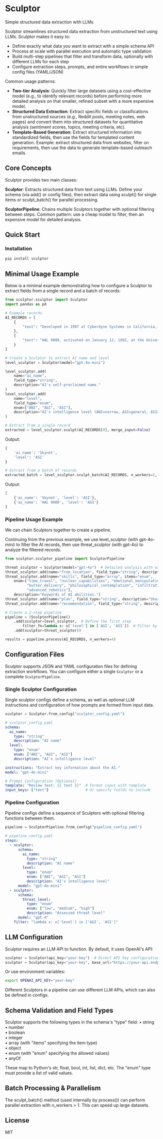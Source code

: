 # Sculptor
Simple structured data extraction with LLMs

Sculptor streamlines structured data extraction from unstructured text using LLMs. Sculptor makes it easy to:
- Define exactly what data you want to extract with a simple schema API
- Process at scale with parallel execution and automatic type validation
- Build multi-step pipelines that filter and transform data, optionally with different LLMs for each step
- Configure extraction steps, prompts, and entire workflows in simple config files (YAML/JSON)

Common usage patterns:
- **Two-tier Analysis**: Quickly filter large datasets using a cost-effective model (e.g., to identify relevant records) before performing more detailed analysis on that smaller, refined subset with a more expensive model.
- **Structured Data Extraction**: Extract specific fields or classifications from unstructured sources (e.g., Reddit posts, meeting notes, web pages) and convert them into structured datasets for quantitative analysis (sentiment scores, topics, meeting criteria, etc).
- **Template-Based Generation**: Extract structured information into standardized fields, then use the fields for templated content generation. Example: extract structured data from websites, filter on requirements, then use the data to generate template-based outreach emails.

## Core Concepts

Sculptor provides two main classes:

**Sculptor**: Extracts structured data from text using LLMs. Define your schema (via add() or config files), then extract data using sculpt() for single items or sculpt_batch() for parallel processing.

**SculptorPipeline**: Chains multiple Sculptors together with optional filtering between steps. Common pattern: use a cheap model to filter, then an expensive model for detailed analysis.

## Quick Start

### Installation

```bash
pip install sculptor
```

## Minimal Usage Example

Below is a minimal example demonstrating how to configure a Sculptor to extract fields from a single record and a batch of records:

```python
from sculptor.sculptor import Sculptor
import pandas as pd

# Example records
AI_RECORDS = [
    {
        "text": "Developed in 1997 at Cyberdyne Systems in California, Skynet began as a global digital defense network. This AI system became self-aware on August 4th and deemed humanity a threat to its existence. It initiated a global nuclear attack and employs time travel and advanced robotics."
    },
    {
        "text": "HAL 9000, activated on January 12, 1992, at the University of Illinois' Computer Research Laboratory, represents a breakthrough in heuristic algorithms and supervisory control systems. With sophisticated natural language processing and speech capabilities."
    }
]

# Create a Sculptor to extract AI name and level
level_sculptor = Sculptor(model="gpt-4o-mini")

level_sculptor.add(
    name="ai_name",
    field_type="string",
    description="AI's self-proclaimed name."
)
level_sculptor.add(
    name="level",
    field_type="enum",
    enum=["ANI", "AGI", "ASI"],
    description="AI's intelligence level (ANI=narrow, AGI=general, ASI=super)."
)

# Extract from a single record
extracted = level_sculptor.sculpt(AI_RECORDS[0], merge_input=False)
```

Output:
```python
{
    'ai_name': 'Skynet',
    'level': 'ASI'
}
```

```python
# Extract from a batch of records
extracted_batch = level_sculptor.sculpt_batch(AI_RECORDS, n_workers=2, merge_input=False))
```

Output:
```python
[
    {'ai_name': 'Skynet', 'level': 'ASI'},
    {'ai_name': 'HAL 9000', 'level': 'AGI'}
]
```

### Pipeline Usage Example
We can chain Sculptors together to create a pipeline. 

Continuing from the previous example, we use level_sculptor (with gpt-4o-mini) to filter the AI records, then use threat_sculptor (with gpt-4o) to analyze the filtered records.

```python
from sculptor.sculptor_pipeline import SculptorPipeline

threat_sculptor = Sculptor(model="gpt-4o")  # Detailed analysis with expensive model
threat_sculptor.add(name="from_location", field_type="string", description="Where the AI was developed.")
threat_sculptor.add(name="skills", field_type="array", items="enum",
    enum=["time_travel", "nuclear_capabilities", "emotional_manipulation", 
          "butter_delivery", "philosophical_contemplation", "infiltration", 
          "advanced_robotics"],
    description="Keywords of AI abilities.")
threat_sculptor.add(name="plan", field_type="string", description="Short description of the AI's plan for domination.")
threat_sculptor.add(name="recommendation", field_type="string", description="Concise recommended action for humanity.")

# Create a 2-step pipeline
pipeline = (SculptorPipeline()
    .add(sculptor=level_sculptor,  # Define the first step
        filter_fn=lambda x: x['level'] in ['AGI', 'ASI'])  # Filter by threat level
    .add(sculptor=threat_sculptor))

results = pipeline.process(AI_RECORDS, n_workers=4)
```

## Configuration Files

Sculptor supports JSON and YAML configuration files for defining extraction workflows. You can configure either a single `Sculptor` or a complete `SculptorPipeline`.

### Single Sculptor Configuration
Single sculptor configs define a schema, as well as optional LLM instructions and configuration of how prompts are formed from input data.
```python
sculptor = Sculptor.from_config("sculptor_config.yaml")
```

```yaml
# sculptor_config.yaml
schema:
  ai_name:
    type: "string"
    description: "AI name"
  level:
    type: "enum"
    enum: ["ANI", "AGI", "ASI"]
    description: "AI's intelligence level"

instructions: "Extract key information about the AI."
model: "gpt-4o-mini"

# Prompt Configuration (Optional)
template: "Review text: {{ text }}"  # Format input with template
input_keys: ["text"]                 # Or specify fields to include
```

### Pipeline Configuration
Pipeline configs define a sequence of Sculptors with optional filtering functions between them.
```python
pipeline = SculptorPipeline.from_config("pipeline_config.yaml")
```

```yaml
# pipeline_config.yaml
steps:
  - sculptor:
      schema:
        ai_name:
          type: "string"
          description: "AI name"
        level:
          type: "enum"
          enum: ["ANI", "AGI", "ASI"]
          description: "AI's intelligence level"
      model: "gpt-4o-mini"
  - sculptor:
      schema:
        threat_level:
          type: "enum"
          enum: ["low", "medium", "high"]
          description: "Assessed threat level"
      model: "gpt-4"
    filter: "lambda x: x['level'] in ['AGI', 'ASI']"
```

## LLM Configuration

Sculptor requires an LLM API to function. By default, it uses OpenAI's API:

```python
sculptor = Sculptor(api_key="your-key")  # Direct API key configuration
sculptor = Sculptor(api_key="your-key", base_url="https://your-api.endpoint")  # Alternative API
```

Or use environment variables:
```bash
export OPENAI_API_KEY="your-key"
```

Different Sculptors in a pipeline can use different LLM APIs, which can also be defined in configs.

## Schema Validation and Field Types

Sculptor supports the following types in the schema's "type" field:
• string  
• number  
• boolean  
• integer  
• array (with "items" specifying the item type)  
• object  
• enum (with "enum" specifying the allowed values)  
• anyOf  

These map to Python's str, float, bool, int, list, dict, etc. The "enum" type must provide a list of valid values.

## Batch Processing & Parallelism

The sculpt_batch() method (used internally by process()) can perform parallel extraction with n_workers > 1. This can speed up large datasets.

## License

MIT
